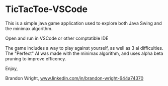 # TicTacToe-VSCode

This is a simple java game application used to explore both Java Swing and the minimax algorithm. 

Open and run in VSCode or other comptatible IDE

The game includes a way to play against yourself, as well as 3 ai difficulties. The "Perfect" AI was made with the minimax algorithm, and uses alpha beta pruning to improve efficency.

Enjoy,

Brandon Wright, www.linkedin.com/in/brandon-wright-644a74370